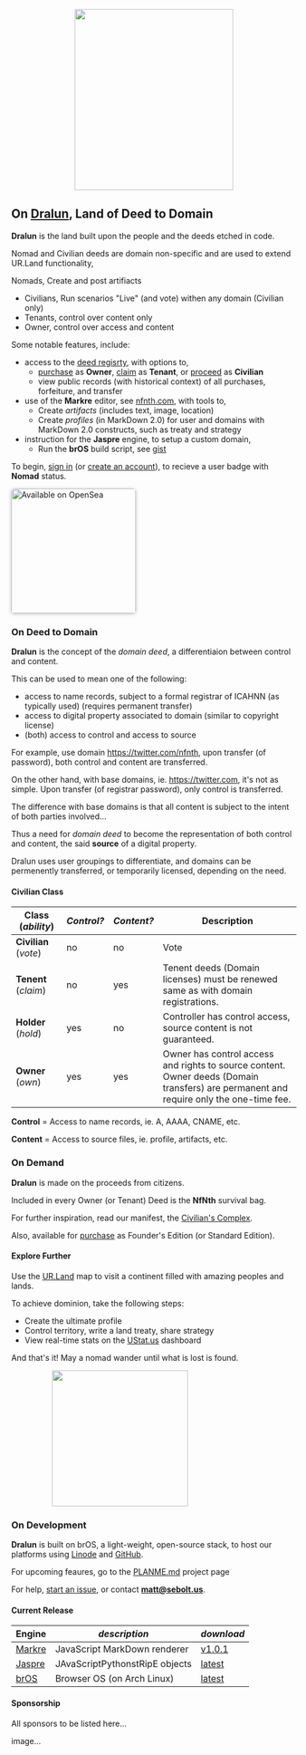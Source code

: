 
<p align="center"><img src="https://github.com/nfnth/res/raw/main/site/bird.png" width="280" height="320" /></p>
  
## On [Dralun](https://dralun.com), Land of Deed to Domain

**Dralun** is the land built upon the people and the deeds etched in code.

Nomad and Civilian deeds are domain non-specific and are used to extend UR.Land functionality,

Nomads, Create and post artifiacts

- Civilians, Run scenarios "Live" (and vote) withen any domain (Civilian only)
- Tenants, control over content only
- Owner, control over access and content

Some notable features, include:

- access to the [deed regisrty](https://github.com/nfnth/nfnth/blob/master/doc/DEED.md), with options to,
  - [purchase]() as **Owner**, [claim]() as **Tenant**, or [proceed]() as **Civilian**
  - view public records (with historical context) of all purchases, forfeiture, and transfer
- use of the **Markre** editor, see [nfnth.com](https://nfnth.com), with tools to,
  - Create *artifacts* (includes text, image, location)
  - Create *profiles* (in MarkDown 2.0) for user and domains with MarkDown 2.0 constructs, such as treaty and strategy
- instruction for the **Jaspre** engine, to setup a custom domain,
  - Run the **brOS** build script, see [gist]()

To begin, [sign in]() (or [create an account]()), to recieve a user badge with **Nomad** status.

<a href="https://opensea.io/NfNth" title="Buy on OpenSea" target="_blank"><img style="width:220px; border-radius:5px; box-shadow: 0px 1px 6px rgba(0, 0, 0, 0.25);" src="https://storage.googleapis.com/opensea-static/Logomark/Badge%20-%20Available%20On%20-%20Light.png" alt="Available on OpenSea" /></a>

### On Deed to Domain

**Dralun** is the concept of the *domain deed*, a differentiaion between control and content.

This can be used to mean one of the following:

- access to name records, subject to a formal registrar of ICAHNN (as typically used) (requires permanent transfer)
- access to digital property associated to domain (similar to copyright license)
- (both) access to control and access to source

For example, use domain https://twitter.com/nfnth, upon transfer (of password), both control and content are transferred.

On the other hand, with base domains, ie. https://twitter.com, it's not as simple. Upon transfer (of registrar password), only control is transferred. 

The difference with base domains is that all content is subject to the intent of both parties involved...

Thus a need for *domain deed* to become the representation of both control and content, the said **source** of a digital property.

Dralun uses user groupings to differentiate, and domains can be permenently transferred, or temporarily licensed, depending on the need.

#### Civilian Class

|**Class** (*ability*)|*Control?*|*Content?*|Description|
|-|-|-|-|
|**Civilian** (*vote*)|no|no|Vote|
|**Tenent** (*claim*)|no|yes|Tenent deeds (Domain licenses) must be renewed same as with domain registrations. |
|**Holder** (*hold*)|yes|no|Controller has control access, source content is not guaranteed.|
|**Owner** (*own*)|yes|yes|Owner has control access and rights to source content.<br/>Owner deeds (Domain transfers) are permanent and require only the one-time fee.|

**Control** = Access to name records, ie. A, AAAA, CNAME, etc.

**Content** = Access to source files, ie. profile, artifacts, etc.

### On Demand

**Dralun** is made on the proceeds from citizens.

Included in every Owner (or Tenant) Deed is the **NfNth** survival bag.

For further inspiration, read our manifest, the [Civilian's Complex](https://github.com/nfnth/nfnth/blob/master/doc/CC.md).

Also, available for [purchase]() as Founder's Edition (or Standard Edition).

#### Explore Further

Use the [UR.Land](https://ur.land) map to visit a continent filled with amazing peoples and lands. 

To achieve dominion, take the following steps:

- Create the ultimate profile
- Control territory, write a land treaty, share strategy
- View real-time stats on the [UStat.us](https://ustat.us) dashboard

And that's it! May a nomad wander until what is lost is found.

<p align="center"><img style="padding-right:120px;position:relative;" src="https://github.com/nfnth/res/raw/main/site/fox.png" width="240" height="240" /></p>


### On Development

**Dralun** is built on brOS, a light-weight, open-source stack, to host our platforms using [Linode](https://cloud.linode.com/linodes) and [GitHub]().

For upcoming feaures, go to the [PLANME.md](https://github.com/users/nfnth/projects/3) project page

For help, [start an issue](https://github.com/nfnth/nfnth/issues), or contact **matt@sebolt.us**.

#### Current Release

|**Engine**|*description*|*download*|
|-|-|-|
|[Markre](https://github.com/nfnth/nfnth/blob/master/doc/MATTDOWN.md)|JavaScript MarkDown renderer|[v1.0.1]()|
|[Jaspre]()|JAvaScriptPythonstRipE objects|[latest]()|
|[brOS](https://github.com/nfnth/nfnth/blob/master/doc/BROS.md)|Browser OS (on Arch Linux)|[latest]()|



#### Sponsorship

All sponsors to be listed here...

image...
